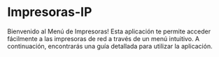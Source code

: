 # Impresoras-IP
Bienvenido al Menú de Impresoras! Esta aplicación te permite acceder fácilmente a las impresoras de red a través de un menú intuitivo. A continuación, encontrarás una guía detallada para utilizar la aplicación.
